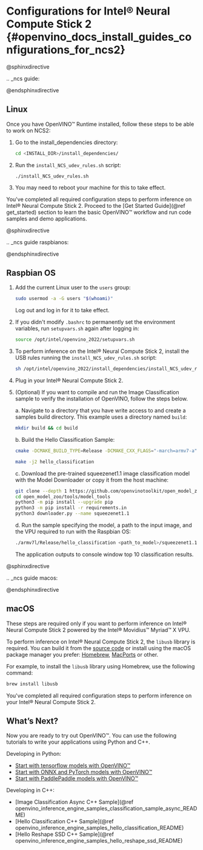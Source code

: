 # Configurations for Intel® Neural Compute Stick 2 {#openvino_docs_install_guides_configurations_for_ncs2}

@sphinxdirective

.. _ncs guide:

@endsphinxdirective


## Linux

Once you have OpenVINO™ Runtime installed, follow these steps to be able to work on NCS2:

1. Go to the install_dependencies directory:
   ```sh
   cd <INSTALL_DIR>/install_dependencies/
   ```
2. Run the `install_NCS_udev_rules.sh` script:
   ```
   ./install_NCS_udev_rules.sh
   ```
3. You may need to reboot your machine for this to take effect.

You've completed all required configuration steps to perform inference on Intel® Neural Compute Stick 2. 
Proceed to the [Get Started Guide](@ref get_started) section to learn the basic OpenVINO™ workflow and run code samples and demo applications.

@sphinxdirective

.. _ncs guide raspbianos:

@endsphinxdirective

## Raspbian OS

1. Add the current Linux user to the `users` group:
   ```sh
   sudo usermod -a -G users "$(whoami)"
   ```
   Log out and log in for it to take effect.
2. If you didn't modify `.bashrc` to permanently set the environment variables, run `setupvars.sh` again after logging in:
   ```sh
   source /opt/intel/openvino_2022/setupvars.sh
   ```
3. To perform inference on the Intel® Neural Compute Stick 2, install the USB rules running the `install_NCS_udev_rules.sh` script:
   ```sh
   sh /opt/intel/openvino_2022/install_dependencies/install_NCS_udev_rules.sh
   ```
4. Plug in your Intel® Neural Compute Stick 2.

5. (Optional) If you want to compile and run the Image Classification sample to verify the installation of OpenVINO, follow the steps below.

   a. Navigate to a directory that you have write access to and create a samples build directory. This example uses a directory named `build`:
   ```sh
   mkdir build && cd build
   ```
   b. Build the Hello Classification Sample:
   ```sh
   cmake -DCMAKE_BUILD_TYPE=Release -DCMAKE_CXX_FLAGS="-march=armv7-a" /opt/intel/openvino_2022/samples/cpp
   ```
   ```sh
   make -j2 hello_classification
   ```
   c. Download the pre-trained squeezenet1.1 image classification model with the Model Downloader or copy it from the host machine:
   ```sh
   git clone --depth 1 https://github.com/openvinotoolkit/open_model_zoo
   cd open_model_zoo/tools/model_tools
   python3 -m pip install --upgrade pip
   python3 -m pip install -r requirements.in
   python3 downloader.py --name squeezenet1.1 
   ```
   d. Run the sample specifying the model, a path to the input image, and the VPU required to run with the Raspbian OS:
   ```sh
   ./armv7l/Release/hello_classification <path_to_model>/squeezenet1.1.xml <path_to_image> MYRIAD
   ```
   The application outputs to console window top 10 classification results.

@sphinxdirective

.. _ncs guide macos:

@endsphinxdirective

## macOS

These steps are required only if you want to perform inference on Intel® Neural Compute Stick 2 powered by the Intel® Movidius™ Myriad™ X VPU.

To perform inference on Intel® Neural Compute Stick 2, the `libusb` library is required. You can build it from the [source code](https://github.com/libusb/libusb) or install using the macOS package manager you prefer: [Homebrew](https://brew.sh/), [MacPorts](https://www.macports.org/) or other.

For example, to install the `libusb` library using Homebrew, use the following command:
```sh
brew install libusb
```

You've completed all required configuration steps to perform inference on your Intel® Neural Compute Stick 2.

## What’s Next?

Now you are ready to try out OpenVINO™. You can use the following tutorials to write your applications using Python and C++.

Developing in Python:
   * [Start with tensorflow models with OpenVINO™](https://docs.openvino.ai/latest/notebooks/101-tensorflow-to-openvino-with-output.html)
   * [Start with ONNX and PyTorch models with OpenVINO™](https://docs.openvino.ai/latest/notebooks/102-pytorch-onnx-to-openvino-with-output.html)
   * [Start with PaddlePaddle models with OpenVINO™](https://docs.openvino.ai/latest/notebooks/103-paddle-onnx-to-openvino-classification-with-output.html)

Developing in C++:
   * [Image Classification Async C++ Sample](@ref openvino_inference_engine_samples_classification_sample_async_README)
   * [Hello Classification C++ Sample](@ref openvino_inference_engine_samples_hello_classification_README)
   * [Hello Reshape SSD C++ Sample](@ref openvino_inference_engine_samples_hello_reshape_ssd_README)
   